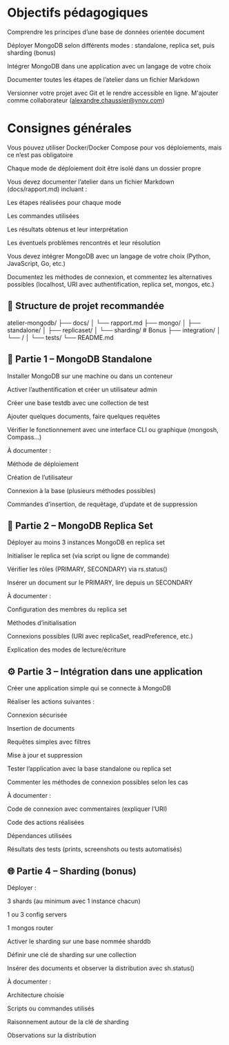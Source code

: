 # Objectifs pédagogiques
Comprendre les principes d’une base de données orientée document

Déployer MongoDB selon différents modes : standalone, replica set, puis sharding (bonus)

Intégrer MongoDB dans une application avec un langage de votre choix

Documenter toutes les étapes de l’atelier dans un fichier Markdown

Versionner votre projet avec Git et le rendre accessible en ligne. M'ajouter comme collaborateur (alexandre.chaussier@ynov.com)



# Consignes générales
Vous pouvez utiliser Docker/Docker Compose pour vos déploiements, mais ce n’est pas obligatoire

Chaque mode de déploiement doit être isolé dans un dossier propre

Vous devez documenter l’atelier dans un fichier Markdown (docs/rapport.md) incluant :

Les étapes réalisées pour chaque mode

Les commandes utilisées

Les résultats obtenus et leur interprétation

Les éventuels problèmes rencontrés et leur résolution

Vous devez intégrer MongoDB avec un langage de votre choix (Python, JavaScript, Go, etc.)

Documentez les méthodes de connexion, et commentez les alternatives possibles (localhost, URI avec authentification, replica set, mongos, etc.)



## 📁 Structure de projet recommandée
atelier-mongodb/
├── docs/
│   └── rapport.md
├── mongo/
│   ├── standalone/
│   ├── replicaset/
│   └── sharding/         # Bonus
├── integration/
│   └── <langage>/
│       └── tests/
└── README.md
## 🧩 Partie 1 – MongoDB Standalone
Installer MongoDB sur une machine ou dans un conteneur

Activer l’authentification et créer un utilisateur admin

Créer une base testdb avec une collection de test

Ajouter quelques documents, faire quelques requêtes

Vérifier le fonctionnement avec une interface CLI ou graphique (mongosh, Compass…)

À documenter :

Méthode de déploiement

Création de l’utilisateur

Connexion à la base (plusieurs méthodes possibles)

Commandes d’insertion, de requêtage, d’update et de suppression



## 🧪 Partie 2 – MongoDB Replica Set
Déployer au moins 3 instances MongoDB en replica set

Initialiser le replica set (via script ou ligne de commande)

Vérifier les rôles (PRIMARY, SECONDARY) via rs.status()

Insérer un document sur le PRIMARY, lire depuis un SECONDARY

À documenter :

Configuration des membres du replica set

Méthodes d’initialisation

Connexions possibles (URI avec replicaSet, readPreference, etc.)

Explication des modes de lecture/écriture



## ⚙️ Partie 3 – Intégration dans une application
Créer une application simple qui se connecte à MongoDB

Réaliser les actions suivantes :

Connexion sécurisée

Insertion de documents

Requêtes simples avec filtres

Mise à jour et suppression

Tester l’application avec la base standalone ou replica set

Commenter les méthodes de connexion possibles selon les cas

À documenter :

Code de connexion avec commentaires (expliquer l’URI)

Code des actions réalisées

Dépendances utilisées

Résultats des tests (prints, screenshots ou tests automatisés)

## 🌐 Partie 4 – Sharding (bonus)
Déployer :

3 shards (au minimum avec 1 instance chacun)

1 ou 3 config servers

1 mongos router

Activer le sharding sur une base nommée sharddb

Définir une clé de sharding sur une collection

Insérer des documents et observer la distribution avec sh.status()

À documenter :

Architecture choisie

Scripts ou commandes utilisés

Raisonnement autour de la clé de sharding

Observations sur la distribution

